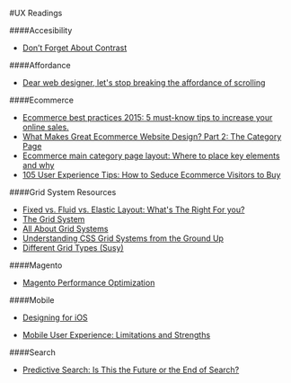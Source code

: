 #UX Readings

####Accesibility 

- [Don’t Forget About Contrast](http://alistapart.com/blog/post/dont-forget-about-contrast)

####Affordance

- [Dear web designer, let's stop breaking the affordance of scrolling](https://medium.com/user-experience-design-1/dear-web-designer-let-s-stop-breaking-the-affordance-of-scrolling-fe8bf258df7b)

####Ecommerce
- [Ecommerce best practices 2015: 5 must-know tips to increase your online sales.](http://wemakewebsites.com/blog/ecommerce-best-practices-2015-5-must-know-tips-to-increase-your-online-sales)
- [What Makes Great Ecommerce Website Design? Part 2: The Category Page](http://www.smartinsights.com/conversion-optimisation/product-page-optimisation/category-page-best-practices/)
- [Ecommerce main category page layout: Where to place key elements and why](https://econsultancy.com/blog/65268-ecommerce-main-category-page-layout-where-to-place-key-elements-and-why/)
- [105 User Experience Tips: How to Seduce Ecommerce Visitors to Buy](https://intertwinemarketing.com/ecommerce-user-experience/)


####Grid System Resources

- [Fixed vs. Fluid vs. Elastic Layout: What's The Right For you?](http://www.smashingmagazine.com/2009/06/02/fixed-vs-fluid-vs-elastic-layout-whats-the-right-one-for-you/)
- [The Grid System](http://www.thegridsystem.org/)
- [All About Grid Systems](http://webdesign.tutsplus.com/articles/all-about-grid-systems--webdesign-14471)
- [Understanding CSS Grid Systems from the Ground Up](http://www.sitepoint.com/understanding-css-grid-systems/)
- [Different Grid Types (Susy)](http://susy.oddbird.net/demos/grid-types/)


####Magento

- [Magento Performance Optimization](http://www.ecommercepartners.net/Services/Ecommerce-Solutions/Magento-Optimization.shtml)

####Mobile

- [Designing for iOS](https://developer.apple.com/library/ios/documentation/UserExperience/Conceptual/MobileHIG/)

- [Mobile User Experience: Limitations and Strengths](http://www.nngroup.com/articles/mobile-ux/?utm_source=Alertbox&utm_campaign=205de653eb-Mobile_UX_long_04_20_2015&utm_medium=email&utm_term=0_7f29a2b335-205de653eb-40130481)

####Search

- [Predictive Search: Is This the Future or the End of Search?](http://www.wordstream.com/blog/ws/2013/06/24/predictive-search)
